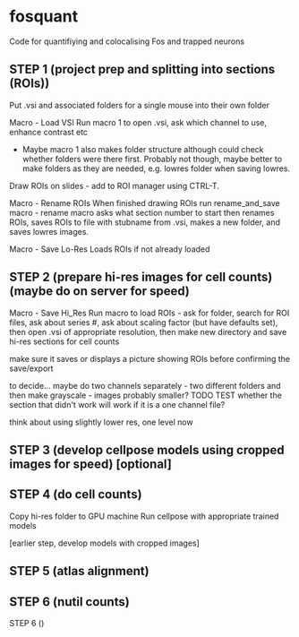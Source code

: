 # fosquant
 Code for quantifiying and colocalising Fos and trapped neurons


## STEP 1 (project prep and splitting into sections (ROIs))
Put .vsi and associated folders for a single mouse into their own folder

Macro - Load VSI
Run macro 1 to open .vsi, ask which channel to use, enhance contrast etc
 - Maybe macro 1 also makes folder structure although could check whether folders were there first. Probably not though, maybe better to make folders as they are needed, e.g. lowres folder when saving lowres.


Draw ROIs on slides - add to ROI manager using CTRL-T.

Macro - Rename ROIs
When finished drawing ROIs run rename_and_save macro - rename macro asks what section number to start then renames ROIs, saves ROIs to file with stubname from .vsi, makes a new folder, and saves lowres images.

Macro - Save Lo-Res
Loads ROIs if not already loaded




## STEP 2 (prepare hi-res images for cell counts) (maybe do on server for speed)

Macro - Save Hi_Res
Run macro to load ROIs - ask for folder, search for ROI files, ask about series #, ask about scaling factor (but have defaults set), then open .vsi of appropriate resolution, then make new directory and save hi-res sections for cell counts

make sure it saves or displays a picture showing ROIs before confirming the save/export

to decide...
maybe do two channels separately - two different folders and then make grayscale - images probably smaller? TODO TEST whether the section that didn't work will work if it is a one channel file?

think about using slightly lower res, one level now

## STEP 3 (develop cellpose models using cropped images for speed) [optional]



## STEP 4 (do cell counts)
Copy hi-res folder to GPU machine
Run cellpose with appropriate trained models

[earlier step, develop models with cropped images]

## STEP 5 (atlas alignment)


## STEP 6 (nutil counts)


STEP 6 ()






